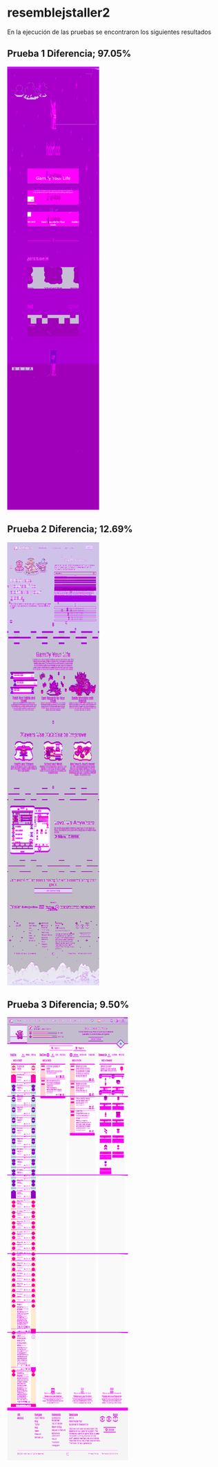 # resemblejstaller2
En la ejecución de las pruebas se encontraron los siguientes resultados

## Prueba 1 Diferencia; 97.05%
![alt-text](https://github.com/lui5f3r/resemblejstaller2/blob/master/screenshots/punto1.js/output.png)

## Prueba 2 Diferencia; 12.69% 
![alt-text](https://github.com/lui5f3r/resemblejstaller2/blob/master/screenshots/punto2.js/output.png)

## Prueba 3 Diferencia; 9.50%
![alt-text](https://github.com/lui5f3r/resemblejstaller2/blob/master/screenshots/punto4.js/output.png)

